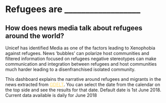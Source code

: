 # Refugees are __________________
## How does news media talk about refugees around the world?</h2>

Unicef has identified Media as one of the factors leading to Xenophobia against refugees. News ‘bubbles’ can polarize host communities and filtered information focused on refugees negative stereotypes can make communication and integration between refugees and host communities much harder leading to a disenfranchised isolated community.

This dashboard explains the narrative around refugees and migrants in the news extracted from <a href="https://www.gdeltproject.org" style="color:#fed863">GDELT</a>. You can select the date from the calendar on the top side and see the results for that date. Default date is 1st June 2018. Current data available is daily for June 2018
